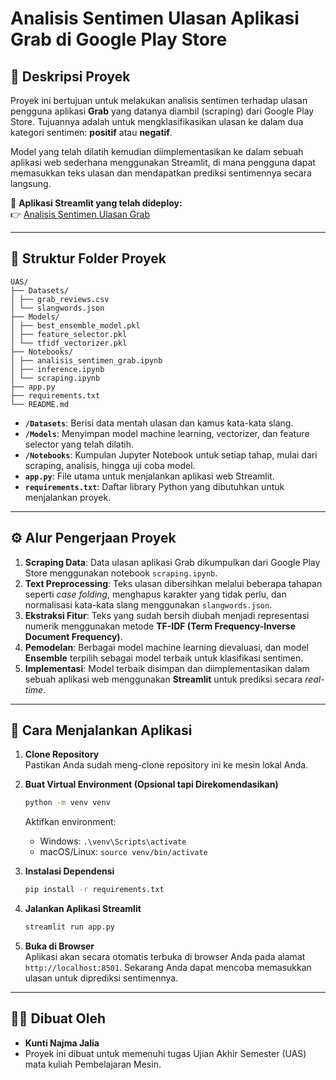 # Analisis Sentimen Ulasan Aplikasi Grab di Google Play Store

## 📝 Deskripsi Proyek

Proyek ini bertujuan untuk melakukan analisis sentimen terhadap ulasan pengguna aplikasi **Grab** yang datanya diambil (scraping) dari Google Play Store. Tujuannya adalah untuk mengklasifikasikan ulasan ke dalam dua kategori sentimen: **positif** atau **negatif**.

Model yang telah dilatih kemudian diimplementasikan ke dalam sebuah aplikasi web sederhana menggunakan Streamlit, di mana pengguna dapat memasukkan teks ulasan dan mendapatkan prediksi sentimennya secara langsung.

🔗 **Aplikasi Streamlit yang telah dideploy:**  
👉 [Analisis Sentimen Ulasan Grab](https://pembelajaranmesin-2022150182.streamlit.app/)

---

## 📂 Struktur Folder Proyek

    UAS/
    ├── Datasets/
    │ ├── grab_reviews.csv
    │ └── slangwords.json
    ├── Models/
    │ ├── best_ensemble_model.pkl
    │ ├── feature_selector.pkl
    │ └── tfidf_vectorizer.pkl
    ├── Notebooks/
    │ ├── analisis_sentimen_grab.ipynb
    │ ├── inference.ipynb
    │ └── scraping.ipynb
    ├── app.py
    ├── requirements.txt
    └── README.md

-   **`/Datasets`**: Berisi data mentah ulasan dan kamus kata-kata slang.  
-   **`/Models`**: Menyimpan model machine learning, vectorizer, dan feature selector yang telah dilatih.  
-   **`/Notebooks`**: Kumpulan Jupyter Notebook untuk setiap tahap, mulai dari scraping, analisis, hingga uji coba model.  
-   **`app.py`**: File utama untuk menjalankan aplikasi web Streamlit.  
-   **`requirements.txt`**: Daftar library Python yang dibutuhkan untuk menjalankan proyek.  

---

## ⚙️ Alur Pengerjaan Proyek

1.  **Scraping Data**: Data ulasan aplikasi Grab dikumpulkan dari Google Play Store menggunakan notebook `scraping.ipynb`.  
2.  **Text Preprocessing**: Teks ulasan dibersihkan melalui beberapa tahapan seperti *case folding*, menghapus karakter yang tidak perlu, dan normalisasi kata-kata slang menggunakan `slangwords.json`.  
3.  **Ekstraksi Fitur**: Teks yang sudah bersih diubah menjadi representasi numerik menggunakan metode **TF-IDF (Term Frequency-Inverse Document Frequency)**.  
4.  **Pemodelan**: Berbagai model machine learning dievaluasi, dan model **Ensemble** terpilih sebagai model terbaik untuk klasifikasi sentimen.  
5.  **Implementasi**: Model terbaik disimpan dan diimplementasikan dalam sebuah aplikasi web menggunakan **Streamlit** untuk prediksi secara *real-time*.  

---

## 🚀 Cara Menjalankan Aplikasi

1.  **Clone Repository**  
    Pastikan Anda sudah meng-clone repository ini ke mesin lokal Anda.

2.  **Buat Virtual Environment (Opsional tapi Direkomendasikan)**  
    ```bash
    python -m venv venv
    ```  
    Aktifkan environment:  
    -   Windows: `.\venv\Scripts\activate`  
    -   macOS/Linux: `source venv/bin/activate`  

3.  **Instalasi Dependensi**  
    ```bash
    pip install -r requirements.txt
    ```  

4.  **Jalankan Aplikasi Streamlit**  
    ```bash
    streamlit run app.py
    ```  

5.  **Buka di Browser**  
    Aplikasi akan secara otomatis terbuka di browser Anda pada alamat `http://localhost:8501`. Sekarang Anda dapat mencoba memasukkan ulasan untuk diprediksi sentimennya.

---

## 🧑‍💻 Dibuat Oleh

-   **Kunti Najma Jalia**  
-   Proyek ini dibuat untuk memenuhi tugas Ujian Akhir Semester (UAS) mata kuliah Pembelajaran Mesin.